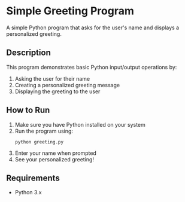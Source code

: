 # Simple Greeting Program

A simple Python program that asks for the user's name and displays a personalized greeting.

## Description

This program demonstrates basic Python input/output operations by:
1. Asking the user for their name
2. Creating a personalized greeting message
3. Displaying the greeting to the user

## How to Run

1. Make sure you have Python installed on your system
2. Run the program using:
   ```
   python greeting.py
   ```
3. Enter your name when prompted
4. See your personalized greeting!

## Requirements

- Python 3.x
